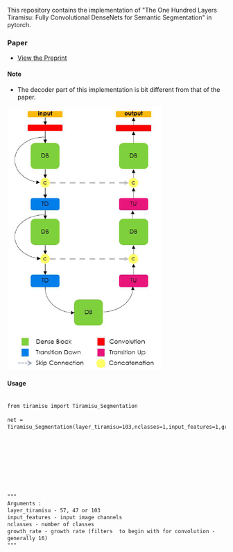 

This repository contains the  implementation of "The One Hundred Layers Tiramisu: Fully Convolutional DenseNets for Semantic Segmentation" in pytorch.

### Paper

* [View the Preprint](https://arxiv.org/abs/1611.09326)

#### Note
* The decoder part of this implementation is bit different from that of the paper. 

![Alt text](tiramisu.png?raw=true "Title")


#### Usage
<pre><code>
from tiramisu import Tiramisu_Segmentation <br>
net = Tiramisu_Segmentation(layer_tiramisu=103,nclasses=1,input_features=1,growth_rate=16)
<br><br><br><br>




"""
Arguments : 
layer_tiramisu - 57, 47 or 103
input_features - input image channels
nclasses - number of classes
growth_rate - growth rate (filters  to begin with for convolution - generally 16)
"""






